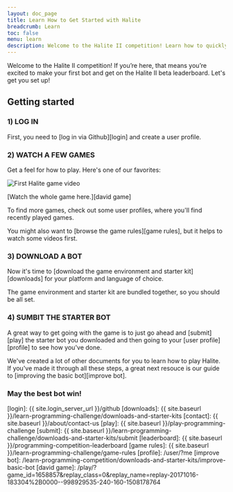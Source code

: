 ```yaml
---
layout: doc_page
title: Learn How to Get Started with Halite
breadcrumb: Learn
toc: false
menu: learn
description: Welcome to the Halite II competition! Learn how to quickly get started downloading, building, and submitting an AI bot.
---
```


Welcome to the Halite II competition!  If you’re here, that means you’re excited to make your first bot and get on the Halite II beta leaderboard. Let's get you set up!

## Getting started

### 1) LOG IN
    
First, you need to [log in via Github][login] and create a user profile.

### 2) WATCH A FEW GAMES

Get a feel for how to play. Here's one of our favorites:

<img src="/assets/images/gifs/Oct-16-2017%2015-23-13%20intro.gif" alt="First Halite game video">

[Watch the whole game here.][david game]

To find more games, check out some user profiles, where you'll find recently played games.

You might also want to [browse the game rules][game rules], but it helps to watch some videos first.  

### 3) DOWNLOAD A BOT

Now it's time to [download the game environment and starter kit][downloads] for your platform and language of choice. 
    
The game environment and starter kit are bundled together, so you should be all set.

### 4) SUMBIT THE STARTER BOT

A great way to get going with the game is to just go ahead and [submit][play] the starter bot you downloaded and then going to your [user profile][profile] to see how you've done.

We've created a lot of other documents for you to learn how to play Halite. If you've made it through all these steps, a great next resouce is our guide to [improving the basic bot][improve bot].
 
### May the best bot win!


[login]: {{ site.login_server_url }}/github
[downloads]: {{ site.baseurl }}/learn-programming-challenge/downloads-and-starter-kits
[contact]: {{ site.baseurl }}/about/contact-us
[play]: {{ site.baseurl }}/play-programming-challenge
[submit]: {{ site.baseurl }}/learn-programming-challenge/downloads-and-starter-kits/submit
[leaderboard]: {{ site.baseurl }}/programming-competition-leaderboard
[game rules]: {{ site.baseurl }}/learn-programming-challenge/game-rules
[profile]: /user/?me
[improve bot]: /learn-programming-competition/downloads-and-starter-kits/improve-basic-bot
[david game]: /play/?game_id=1658857&replay_class=0&replay_name=replay-20171016-183304%2B0000--998929535-240-160-1508178764